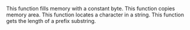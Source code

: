 This function  fills memory with a constant byte.
This function  copies memory area.
This function locates a character in a string.
This function gets the length of a prefix substring.
